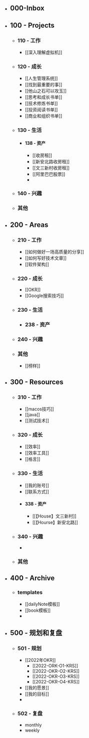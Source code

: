 - ## 000-Inbox
- ## 100 - Projects
	- ### 110 - 工作
		- [[深入理解虚拟机]]
	- ### 120 - 成长
		- [[人生管理系统]]
		- [[找到最重要的事]]
		- [[他山之石可以攻玉]]
		- [[思考和成长书单]]
		- [[技术修炼书单]]
		- [[投资阅读书单]]
		- [[商业和组织书单]]
	- ### 130 - 生活
		- #### 138 - 资产
			- [[收房租]]
			- [[新安北路收房租]]
			- [[文三新村收房租]]
			- [[阿里巴巴股票]]
			-
	- ### 140 - 兴趣
	- ### 其他
- ## 200 - Areas
	- ### 210 - 工作
		- [[如何做好一场高质量的分享]]
		- [[如何写好技术文章]]
		- [[软件架构]]
	- ### 220 - 成长
		- [[OKR]]
		- [[Google搜索技巧]]
	- ### 230 - 生活
		- ### 238 - 资产
	- ### 240 - 兴趣
	- ### 其他
		- [[榜样]]
- ## 300 - Resources
	- ### 310 - 工作
		- [[macos技巧]]
		- [[java]]
		- [[测试技术]]
	- ### 320 - 成长
		- [[效率]]
		- [[效率工具]]
		- [[格言]]
	- ### 330 - 生活
		- [[我的账号]]
		- [[联系方式]]
		- #### 338 - 资产
			- [[【House】文三新村]]
			- [[【Hourse】新安北路]]
	- ### 340 - 兴趣
		-
	- ### 其他
- ## 400 - Archive
	- ### templates
		- [[dailyNote模板]]
		- [[book模板]]
		-
- ## 500 - 规划和复盘
	- ### 501 - 规划
		- [[2022年OKR]]
			- [[2022-ORK-O1-KRS]]
			- [[2022-OKR-O2-KRS]]
			- [[2022-OKR-O3-KRS]]
			- [[2022-OKR-O4-KRS]]
		- [[我的愿景]]
		- [[我的目标]]
		-
	- ### 502 - 复盘
		- monthly
		- weekly